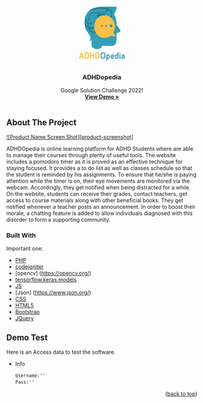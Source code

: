 <br />
<div align="center">
  <a href="https://github.com/ahmedabdel-hady/adhdopedia">
    <img src="images/logo.png" alt="Logo" width="123" height="150">
  </a>

  <h3 align="center">ADHDopedia</h3>

  <p align="center">
    Google Solution Challenge 2022!
    <br />
    <a href="https://adhdopedia.geeksy.tech/"><strong>View Demo »</strong></a>
    <br />
    <br />
</div>

## About The Project

[![Product Name Screen Shot][product-screenshot]](https://adhdopedia.geeksy.tech/)

ADHDOpedia is online learning platform for ADHD Students where are able to manage their courses through plenty of useful tools. The website includes a pomodoro timer as it is proved as an effective technique for staying focused. It provides a to do list as well as classes schedule so that the student is reminded by his assignments. To ensure that he/she is paying attention while the timer is on, their eye movements are monitored via the webcam. Accordingly, they get notified when being distracted for a while. On the website, students can receive their grades, contact teachers, get access to course materials along with other beneficial books. They get notified whenever a teacher posts an announcement. In order to boost their morale, a chatting feature is added to allow individuals diagnosed with this disorder to form a supporting community. 





### Built With

Important one:

* [PHP](https://www.tensorflow.org/api_docs/python/tf/keras/Model)
* [codeigniter](https://codeigniter.com/)
* [opencv] (https://opencv.org/)
* [tensorflow.keras.models](https://vuejs.org/)
* [JS](https://www.javascript.com/)
* [Json] (https://www.json.org/)
* [CSS](https://www.w3schools.com/css/)
* [HTML5](https://www.w3schools.com/html/)
* [Bootstrap](https://getbootstrap.com)
* [JQuery](https://jquery.com)





<!-- GETTING STARTED -->
## Demo Test

Here is an Access data to test the software.
* Info
  ```sh
  Username:""
  Pass:""
  ```
<p align="right">(<a href="#top">back to top</a>)</p>
